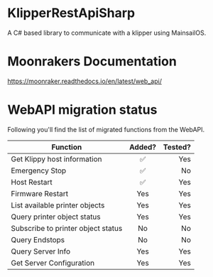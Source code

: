 # KlipperRestApiSharp
A C# based library to communicate with a klipper using MainsailOS.

# Moonrakers Documentation
https://moonraker.readthedocs.io/en/latest/web_api/

# WebAPI migration status
Following you'll find the list of migrated functions from the WebAPI.

| Function                            | Added?| Tested? |
| ----------------------------------- |:-----:| -------:|
| Get Klippy host information         | ✅    | Yes     |
| Emergency Stop                      | ✅    | No      |
| Host Restart                        | ✅    | Yes     |
| Firmware Restart                    | Yes   | Yes     |
| List available printer objects      | Yes   | Yes     |
| Query printer object status         | Yes   | Yes     |
| Subscribe to printer object status  | No    | No      |
| Query Endstops                      | No    | No      |
| Query Server Info                   | Yes   | Yes     |
| Get Server Configuration            | Yes   | Yes     |


